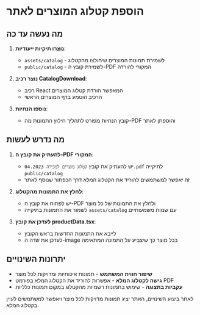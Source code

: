 # הוספת קטלוג המוצרים לאתר

## מה נעשה עד כה

1. **נוצרו תיקיות ייעודיות**:

   - `assets/catalog` - לשמירת תמונות המוצרים שיחולצו מהקטלוג
   - `public/catalog` - לשמירת קובץ ה-PDF המקורי להורדה

2. **נוצר רכיב CatalogDownload**:

   - רכיב React המאפשר הורדת קטלוג המוצרים
   - הרכיב הוטמע בדף המוצרים הראשי

3. **נוספו הנחיות**:
   - קובץ הנחיות מפורט לתהליך חילוץ התמונות מה-PDF והוספתן לאתר

## מה נדרש לעשות

1. **להעתיק את קובץ ה-PDF המקורי**:

   - יש להעתיק את קובץ `קטלוג מוצרים למכירה 04.2023.pdf` לתיקייה `public/catalog`
   - זה יאפשר למשתמשים להוריד את הקטלוג המלא דרך הכפתור שנוסף לאתר

2. **לחלץ את התמונות מהקטלוג**:

   - יש לפתוח את קובץ ה-PDF ולחלץ את התמונות של כל מוצר
   - לשמור את התמונות בתיקייה `assets/catalog` עם שמות משמעותיים

3. **לעדכן את קובץ productData.tsx**:
   - לייבא את התמונות החדשות בראש הקובץ
   - לעדכן את שדה ה-image בכל מוצר כך שיצביע על התמונה המתאימה

## יתרונות השינויים

- **שיפור חווית המשתמש** - תמונות איכותיות ומדויקות לכל מוצר
- **גישה לקטלוג המלא** - אפשרות להוריד את הקטלוג המלא בפורמט PDF
- **עקביות בתצוגה** - שימוש בתמונות רשמיות מהקטלוג במקום תמונות כלליות

לאחר ביצוע השינויים, האתר יציג תמונות מדויקות לכל מוצר ויאפשר למשתמשים לעיין בקטלוג המלא.
